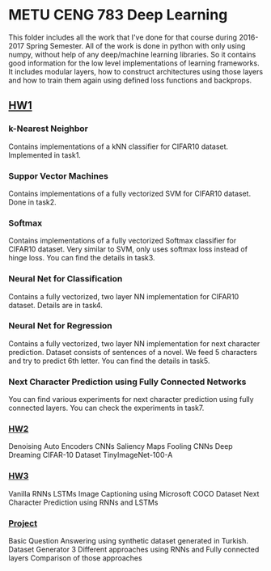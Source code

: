 # METU CENG 783 Deep Learning
This folder includes all the work that I've done for that course during 2016-2017
Spring Semester. All of the work is done in python with only using numpy, without
help of any deep/machine learning libraries. So it contains good information for
the low level implementations of learning frameworks. It includes modular layers,
how to construct architectures using those layers and how to train them again
using defined loss functions and backprops.

## [HW1](https://github.com/kadircet/CENG/tree/master/783/HW1)
### k-Nearest Neighbor
Contains implementations of a kNN classifier for CIFAR10 dataset. Implemented in
task1.

### Suppor Vector Machines
Contains implementations of a fully vectorized SVM for CIFAR10 dataset. Done in
task2.

### Softmax
Contains implementations of a fully vectorized Softmax classifier for CIFAR10 dataset.
Very similar to SVM, only uses softmax loss instead of hinge loss. You can find the
details in task3.

### Neural Net for Classification
Contains a fully vectorized, two layer NN implementation for CIFAR10 dataset. Details
are in task4.

### Neural Net for Regression
Contains a fully vectorized, two layer NN implementation for next character
prediction. Dataset consists of sentences of a novel. We feed 5 characters and
try to predict 6th letter. You can find the details in task5.

### Next Character Prediction using Fully Connected Networks
You can find various experiments for next character prediction using fully
connected layers. You can check the experiments in task7.

### [HW2](https://github.com/kadircet/CENG/tree/master/783/HW2)
Denoising Auto Encoders
CNNs
Saliency Maps
Fooling CNNs
Deep Dreaming
CIFAR-10 Dataset
TinyImageNet-100-A

### [HW3](https://github.com/kadircet/CENG/tree/master/783/HW3)
Vanilla RNNs
LSTMs
Image Captioning using Microsoft COCO Dataset
Next Character Prediction using RNNs and LSTMs

### [Project](https://github.com/kadircet/CENG/tree/master/783/project)
Basic Question Answering using synthetic dataset generated in Turkish.
Dataset Generator
3 Different approaches using RNNs and Fully connected layers
Comparison of those approaches
